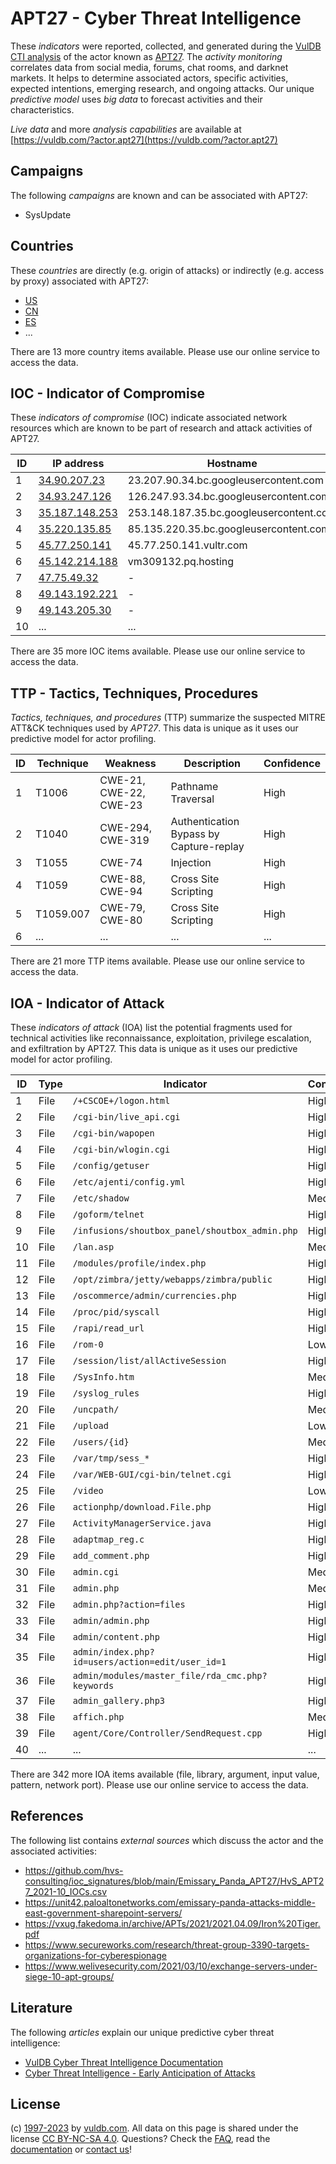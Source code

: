 # APT27 - Cyber Threat Intelligence

These _indicators_ were reported, collected, and generated during the [VulDB CTI analysis](https://vuldb.com/?kb.cti) of the actor known as [APT27](https://vuldb.com/?actor.apt27). The _activity monitoring_ correlates data from social media, forums, chat rooms, and darknet markets. It helps to determine associated actors, specific activities, expected intentions, emerging research, and ongoing attacks. Our unique _predictive model_ uses _big data_ to forecast activities and their characteristics.

_Live data_ and more _analysis capabilities_ are available at [https://vuldb.com/?actor.apt27](https://vuldb.com/?actor.apt27)

## Campaigns

The following _campaigns_ are known and can be associated with APT27:

* SysUpdate

## Countries

These _countries_ are directly (e.g. origin of attacks) or indirectly (e.g. access by proxy) associated with APT27:

* [US](https://vuldb.com/?country.us)
* [CN](https://vuldb.com/?country.cn)
* [ES](https://vuldb.com/?country.es)
* ...

There are 13 more country items available. Please use our online service to access the data.

## IOC - Indicator of Compromise

These _indicators of compromise_ (IOC) indicate associated network resources which are known to be part of research and attack activities of APT27.

ID | IP address | Hostname | Campaign | Confidence
-- | ---------- | -------- | -------- | ----------
1 | [34.90.207.23](https://vuldb.com/?ip.34.90.207.23) | 23.207.90.34.bc.googleusercontent.com | - | Medium
2 | [34.93.247.126](https://vuldb.com/?ip.34.93.247.126) | 126.247.93.34.bc.googleusercontent.com | SysUpdate | Medium
3 | [35.187.148.253](https://vuldb.com/?ip.35.187.148.253) | 253.148.187.35.bc.googleusercontent.com | SysUpdate | Medium
4 | [35.220.135.85](https://vuldb.com/?ip.35.220.135.85) | 85.135.220.35.bc.googleusercontent.com | SysUpdate | Medium
5 | [45.77.250.141](https://vuldb.com/?ip.45.77.250.141) | 45.77.250.141.vultr.com | - | Medium
6 | [45.142.214.188](https://vuldb.com/?ip.45.142.214.188) | vm309132.pq.hosting | SysUpdate | High
7 | [47.75.49.32](https://vuldb.com/?ip.47.75.49.32) | - | SysUpdate | High
8 | [49.143.192.221](https://vuldb.com/?ip.49.143.192.221) | - | - | High
9 | [49.143.205.30](https://vuldb.com/?ip.49.143.205.30) | - | - | High
10 | ... | ... | ... | ...

There are 35 more IOC items available. Please use our online service to access the data.

## TTP - Tactics, Techniques, Procedures

_Tactics, techniques, and procedures_ (TTP) summarize the suspected MITRE ATT&CK techniques used by _APT27_. This data is unique as it uses our predictive model for actor profiling.

ID | Technique | Weakness | Description | Confidence
-- | --------- | -------- | ----------- | ----------
1 | T1006 | CWE-21, CWE-22, CWE-23 | Pathname Traversal | High
2 | T1040 | CWE-294, CWE-319 | Authentication Bypass by Capture-replay | High
3 | T1055 | CWE-74 | Injection | High
4 | T1059 | CWE-88, CWE-94 | Cross Site Scripting | High
5 | T1059.007 | CWE-79, CWE-80 | Cross Site Scripting | High
6 | ... | ... | ... | ...

There are 21 more TTP items available. Please use our online service to access the data.

## IOA - Indicator of Attack

These _indicators of attack_ (IOA) list the potential fragments used for technical activities like reconnaissance, exploitation, privilege escalation, and exfiltration by APT27. This data is unique as it uses our predictive model for actor profiling.

ID | Type | Indicator | Confidence
-- | ---- | --------- | ----------
1 | File | `/+CSCOE+/logon.html` | High
2 | File | `/cgi-bin/live_api.cgi` | High
3 | File | `/cgi-bin/wapopen` | High
4 | File | `/cgi-bin/wlogin.cgi` | High
5 | File | `/config/getuser` | High
6 | File | `/etc/ajenti/config.yml` | High
7 | File | `/etc/shadow` | Medium
8 | File | `/goform/telnet` | High
9 | File | `/infusions/shoutbox_panel/shoutbox_admin.php` | High
10 | File | `/lan.asp` | Medium
11 | File | `/modules/profile/index.php` | High
12 | File | `/opt/zimbra/jetty/webapps/zimbra/public` | High
13 | File | `/oscommerce/admin/currencies.php` | High
14 | File | `/proc/pid/syscall` | High
15 | File | `/rapi/read_url` | High
16 | File | `/rom-0` | Low
17 | File | `/session/list/allActiveSession` | High
18 | File | `/SysInfo.htm` | Medium
19 | File | `/syslog_rules` | High
20 | File | `/uncpath/` | Medium
21 | File | `/upload` | Low
22 | File | `/users/{id}` | Medium
23 | File | `/var/tmp/sess_*` | High
24 | File | `/var/WEB-GUI/cgi-bin/telnet.cgi` | High
25 | File | `/video` | Low
26 | File | `actionphp/download.File.php` | High
27 | File | `ActivityManagerService.java` | High
28 | File | `adaptmap_reg.c` | High
29 | File | `add_comment.php` | High
30 | File | `admin.cgi` | Medium
31 | File | `admin.php` | Medium
32 | File | `admin.php?action=files` | High
33 | File | `admin/admin.php` | High
34 | File | `admin/content.php` | High
35 | File | `admin/index.php?id=users/action=edit/user_id=1` | High
36 | File | `admin/modules/master_file/rda_cmc.php?keywords` | High
37 | File | `admin_gallery.php3` | High
38 | File | `affich.php` | Medium
39 | File | `agent/Core/Controller/SendRequest.cpp` | High
40 | ... | ... | ...

There are 342 more IOA items available (file, library, argument, input value, pattern, network port). Please use our online service to access the data.

## References

The following list contains _external sources_ which discuss the actor and the associated activities:

* https://github.com/hvs-consulting/ioc_signatures/blob/main/Emissary_Panda_APT27/HvS_APT27_2021-10_IOCs.csv
* https://unit42.paloaltonetworks.com/emissary-panda-attacks-middle-east-government-sharepoint-servers/
* https://vxug.fakedoma.in/archive/APTs/2021/2021.04.09/Iron%20Tiger.pdf
* https://www.secureworks.com/research/threat-group-3390-targets-organizations-for-cyberespionage
* https://www.welivesecurity.com/2021/03/10/exchange-servers-under-siege-10-apt-groups/

## Literature

The following _articles_ explain our unique predictive cyber threat intelligence:

* [VulDB Cyber Threat Intelligence Documentation](https://vuldb.com/?kb.cti)
* [Cyber Threat Intelligence - Early Anticipation of Attacks](https://www.scip.ch/en/?labs.20201022)

## License

(c) [1997-2023](https://vuldb.com/?kb.changelog) by [vuldb.com](https://vuldb.com/?kb.about). All data on this page is shared under the license [CC BY-NC-SA 4.0](https://creativecommons.org/licenses/by-nc-sa/4.0/). Questions? Check the [FAQ](https://vuldb.com/?kb.faq), read the [documentation](https://vuldb.com/?kb) or [contact us](https://vuldb.com/?contact)!
